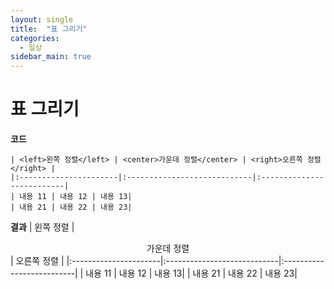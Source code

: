 ```yaml
---
layout: single
title:  "표 그리기"
categories:
  - 일상
sidebar_main: true
---
```


# 표 그리기  
  **코드**  
  ```
  | <left>왼쪽 정렬</left> | <center>가운데 정렬</center> | <right>오른쪽 정렬</right> |
  |:----------------------|:----------------------------|:--------------------------|
  | 내용 11 | 내용 12 | 내용 13|
  | 내용 21 | 내용 22 | 내용 23|
  ```  
  **결과**
    | <left>왼쪽 정렬</left> | <center>가운데 정렬</center> | <right>오른쪽 정렬</right> |
    |:----------------------|:----------------------------|:--------------------------|
    | 내용 11 | 내용 12 | 내용 13|
    | 내용 21 | 내용 22 | 내용 23|
